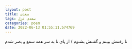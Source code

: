 ```yaml
---
layout: post
title: سعدی
tags: سعدی غزل
categories: poem
date: 2022-06-13 01:55:11.574769
---
```


تا رفتنش ببینم و گفتنش بشنوم / از پای تا به سر همه سمع و بصر شدم